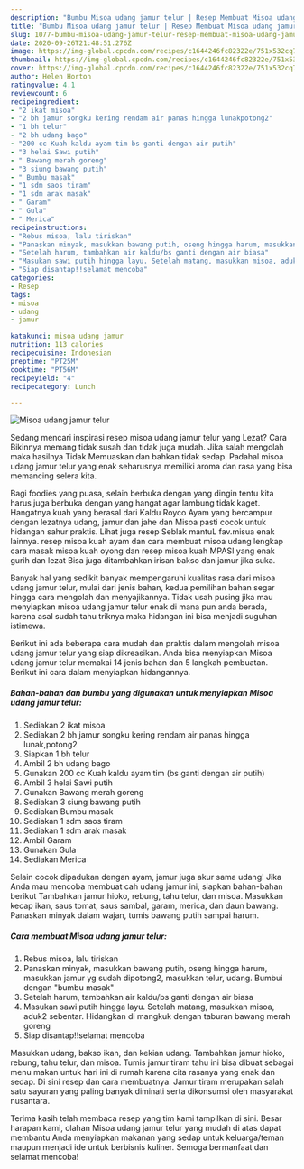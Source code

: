 ```yaml
---
description: "Bumbu Misoa udang jamur telur | Resep Membuat Misoa udang jamur telur Yang Enak Dan Lezat"
title: "Bumbu Misoa udang jamur telur | Resep Membuat Misoa udang jamur telur Yang Enak Dan Lezat"
slug: 1077-bumbu-misoa-udang-jamur-telur-resep-membuat-misoa-udang-jamur-telur-yang-enak-dan-lezat
date: 2020-09-26T21:48:51.276Z
image: https://img-global.cpcdn.com/recipes/c1644246fc82322e/751x532cq70/misoa-udang-jamur-telur-foto-resep-utama.jpg
thumbnail: https://img-global.cpcdn.com/recipes/c1644246fc82322e/751x532cq70/misoa-udang-jamur-telur-foto-resep-utama.jpg
cover: https://img-global.cpcdn.com/recipes/c1644246fc82322e/751x532cq70/misoa-udang-jamur-telur-foto-resep-utama.jpg
author: Helen Horton
ratingvalue: 4.1
reviewcount: 6
recipeingredient:
- "2 ikat misoa"
- "2 bh jamur songku kering rendam air panas hingga lunakpotong2"
- "1 bh telur"
- "2 bh udang bago"
- "200 cc Kuah kaldu ayam tim bs ganti dengan air putih"
- "3 helai Sawi putih"
- " Bawang merah goreng"
- "3 siung bawang putih"
- " Bumbu masak"
- "1 sdm saos tiram"
- "1 sdm arak masak"
- " Garam"
- " Gula"
- " Merica"
recipeinstructions:
- "Rebus misoa, lalu tiriskan"
- "Panaskan minyak, masukkan bawang putih, oseng hingga harum, masukkan jamur yg sudah dipotong2, masukkan telur, udang. Bumbui dengan &#34;bumbu masak&#34;"
- "Setelah harum, tambahkan air kaldu/bs ganti dengan air biasa"
- "Masukan sawi putih hingga layu. Setelah matang, masukkan misoa, aduk2 sebentar. Hidangkan di mangkuk dengan taburan bawang merah goreng"
- "Siap disantap!!selamat mencoba"
categories:
- Resep
tags:
- misoa
- udang
- jamur

katakunci: misoa udang jamur 
nutrition: 113 calories
recipecuisine: Indonesian
preptime: "PT25M"
cooktime: "PT56M"
recipeyield: "4"
recipecategory: Lunch

---
```



![Misoa udang jamur telur](https://img-global.cpcdn.com/recipes/c1644246fc82322e/751x532cq70/misoa-udang-jamur-telur-foto-resep-utama.jpg)

Sedang mencari inspirasi resep misoa udang jamur telur yang Lezat? Cara Bikinnya memang tidak susah dan tidak juga mudah. Jika salah mengolah maka hasilnya Tidak Memuaskan dan bahkan tidak sedap. Padahal misoa udang jamur telur yang enak seharusnya memiliki aroma dan rasa yang bisa memancing selera kita.

Bagi foodies yang puasa, selain berbuka dengan yang dingin tentu kita harus juga berbuka dengan yang hangat agar lambung tidak kaget. Hangatnya kuah yang berasal dari Kaldu Royco Ayam yang bercampur dengan lezatnya udang, jamur dan jahe dan Misoa pasti cocok untuk hidangan sahur praktis. Lihat juga resep Seblak mantuL fav.misua enak lainnya. resep misoa kuah ayam dan cara membuat misoa udang lengkap cara masak misoa kuah oyong dan resep misoa kuah MPASI yang enak gurih dan lezat Bisa juga ditambahkan irisan bakso dan jamur jika suka.

Banyak hal yang sedikit banyak mempengaruhi kualitas rasa dari misoa udang jamur telur, mulai dari jenis bahan, kedua pemilihan bahan segar hingga cara mengolah dan menyajikannya. Tidak usah pusing jika mau menyiapkan misoa udang jamur telur enak di mana pun anda berada, karena asal sudah tahu triknya maka hidangan ini bisa menjadi suguhan istimewa.


Berikut ini ada beberapa cara mudah dan praktis dalam mengolah misoa udang jamur telur yang siap dikreasikan. Anda bisa menyiapkan Misoa udang jamur telur memakai 14 jenis bahan dan 5 langkah pembuatan. Berikut ini cara dalam menyiapkan hidangannya.

<!--inarticleads1-->

##### Bahan-bahan dan bumbu yang digunakan untuk menyiapkan Misoa udang jamur telur:

1. Sediakan 2 ikat misoa
1. Sediakan 2 bh jamur songku kering rendam air panas hingga lunak,potong2
1. Siapkan 1 bh telur
1. Ambil 2 bh udang bago
1. Gunakan 200 cc Kuah kaldu ayam tim (bs ganti dengan air putih)
1. Ambil 3 helai Sawi putih
1. Gunakan  Bawang merah goreng
1. Sediakan 3 siung bawang putih
1. Sediakan  Bumbu masak
1. Sediakan 1 sdm saos tiram
1. Sediakan 1 sdm arak masak
1. Ambil  Garam
1. Gunakan  Gula
1. Sediakan  Merica


Selain cocok dipadukan dengan ayam, jamur juga akur sama udang! Jika Anda mau mencoba membuat cah udang jamur ini, siapkan bahan-bahan berikut Tambahkan jamur hioko, rebung, tahu telur, dan misoa. Masukkan kecap ikan, saus tomat, saus sambal, garam, merica, dan daun bawang. Panaskan minyak dalam wajan, tumis bawang putih sampai harum. 

<!--inarticleads2-->

##### Cara membuat Misoa udang jamur telur:

1. Rebus misoa, lalu tiriskan
1. Panaskan minyak, masukkan bawang putih, oseng hingga harum, masukkan jamur yg sudah dipotong2, masukkan telur, udang. Bumbui dengan &#34;bumbu masak&#34;
1. Setelah harum, tambahkan air kaldu/bs ganti dengan air biasa
1. Masukan sawi putih hingga layu. Setelah matang, masukkan misoa, aduk2 sebentar. Hidangkan di mangkuk dengan taburan bawang merah goreng
1. Siap disantap!!selamat mencoba


Masukkan udang, bakso ikan, dan kekian udang. Tambahkan jamur hioko, rebung, tahu telur, dan misoa. Tumis jamur tiram tahu ini bisa dibuat sebagai menu makan untuk hari ini di rumah karena cita rasanya yang enak dan sedap. Di sini resep dan cara membuatnya. Jamur tiram merupakan salah satu sayuran yang paling banyak diminati serta dikonsumsi oleh masyarakat nusantara. 

Terima kasih telah membaca resep yang tim kami tampilkan di sini. Besar harapan kami, olahan Misoa udang jamur telur yang mudah di atas dapat membantu Anda menyiapkan makanan yang sedap untuk keluarga/teman maupun menjadi ide untuk berbisnis kuliner. Semoga bermanfaat dan selamat mencoba!

